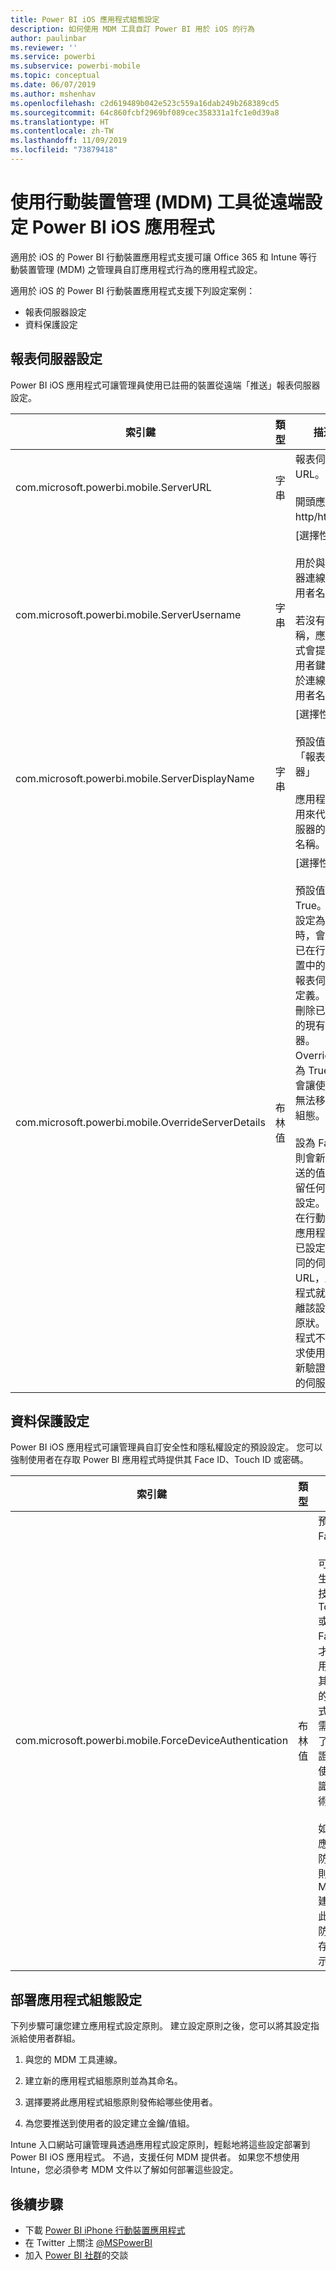 ```yaml
---
title: Power BI iOS 應用程式組態設定
description: 如何使用 MDM 工具自訂 Power BI 用於 iOS 的行為
author: paulinbar
ms.reviewer: ''
ms.service: powerbi
ms.subservice: powerbi-mobile
ms.topic: conceptual
ms.date: 06/07/2019
ms.author: mshenhav
ms.openlocfilehash: c2d619489b042e523c559a16dab249b268389cd5
ms.sourcegitcommit: 64c860fcbf2969bf089cec358331a1fc1e0d39a8
ms.translationtype: HT
ms.contentlocale: zh-TW
ms.lasthandoff: 11/09/2019
ms.locfileid: "73879418"
---
```

# <a name="remotely-configure-power-bi-ios-app-using-mobile-device-management-mdm-tool"></a>使用行動裝置管理 (MDM) 工具從遠端設定 Power BI iOS 應用程式

適用於 iOS 的 Power BI 行動裝置應用程式支援可讓 Office 365 和 Intune 等行動裝置管理 (MDM) 之管理員自訂應用程式行為的應用程式設定。

適用於 iOS 的 Power BI 行動裝置應用程式支援下列設定案例：

- 報表伺服器設定
- 資料保護設定

## <a name="report-server-configuration"></a>報表伺服器設定

Power BI iOS 應用程式可讓管理員使用已註冊的裝置從遠端「推送」報表伺服器設定。

| 索引鍵 | 類型 | 描述 |
|---|---|---|
| com.microsoft.powerbi.mobile.ServerURL | 字串 | 報表伺服器 URL。<br><br>開頭應為 http/https。|
| com.microsoft.powerbi.mobile.ServerUsername | 字串 | [選擇性]<br><br>用於與伺服器連線的使用者名稱。<br><br>若沒有此名稱，應用程式會提示使用者鍵入用於連線的使用者名稱。|
| com.microsoft.powerbi.mobile.ServerDisplayName | 字串 | [選擇性]<br><br>預設值為「報表伺服器」<br><br>應用程式中用來代表伺服器的易記名稱。 |
| com.microsoft.powerbi.mobile.OverrideServerDetails | 布林值 | [選擇性]<br><br>預設值為 True。 當其設定為 True 時，會覆寫已在行動裝置中的所有報表伺服器定義。 將會刪除已設定的現有伺服器。 Override 設為 True 也會讓使用者無法移除該組態。<br><br>設為 False 則會新增推送的值，保留任何現有設定。 如果在行動裝置應用程式中已設定了相同的伺服器 URL，應用程式就會脫離該設定的原狀。 應用程式不會要求使用者重新驗證相同的伺服器。 |

## <a name="data-protection-setting"></a>資料保護設定

Power BI iOS 應用程式可讓管理員自訂安全性和隱私權設定的預設設定。 您可以強制使用者在存取 Power BI 應用程式時提供其 Face ID、Touch ID 或密碼。

| 索引鍵 | 類型 | 描述 |
|---|---|---|
| com.microsoft.powerbi.mobile.ForceDeviceAuthentication | 布林值 | 預設值為 False。 <br><br>可能需要生物識別技術 (例如 TouchID 或 FaceID)，才能讓使用者存取其裝置上的應用程式。 如果需要，除了使用驗證，還會使用生物識別技術。<br><br>如果使用應用程式防護原則，Microsoft 建議停用此設定以防止雙重存取提示。 |

## <a name="deploying-app-configuration-settings"></a>部署應用程式組態設定

下列步驟可讓您建立應用程式設定原則。 建立設定原則之後，您可以將其設定指派給使用者群組。

1. 與您的 MDM 工具連線。

2. 建立新的應用程式組態原則並為其命名。

3. 選擇要將此應用程式組態原則發佈給哪些使用者。

4. 為您要推送到使用者的設定建立金鑰/值組。

Intune 入口網站可讓管理員透過應用程式設定原則，輕鬆地將這些設定部署到 Power BI iOS 應用程式。
不過，支援任何 MDM 提供者。 如果您不想使用 Intune，您必須參考 MDM 文件以了解如何部署這些設定。

## <a name="next-steps"></a>後續步驟

* 下載 [Power BI iPhone 行動裝置應用程式](https://go.microsoft.com/fwlink/?LinkId=522062)
* 在 Twitter 上關注 [@MSPowerBI](https://twitter.com/MSPowerBI)
* 加入 [Power BI 社群](https://community.powerbi.com/)的交談
